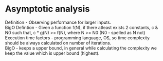 # Asymptotic analysis  
Definition - Observing performance for larger inputs.   
BigO Defintion - Given a function f(N), if there atleast exists 2 constants, c & N0 such that, c * g(N) >= f(N), where N >= N0 (N0 - spelled as N not)  
Execution time factors - programming language, OS, so time complexity should be always calculated on number of iterations.  
BigO - keeps a upper bound, in general while calculating the complexity we keep the value which is upper bound (highest).  
 
